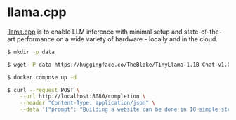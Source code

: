 llama.cpp
=========

[llama.cpp][1] is to enable LLM inference with minimal setup and
state-of-the-art performance on a wide variety of hardware - locally and in the
cloud.

```bash
$ mkdir -p data

$ wget -P data https://huggingface.co/TheBloke/TinyLlama-1.1B-Chat-v1.0-GGUF/resolve/main/tinyllama-1.1b-chat-v1.0.Q2_K.gguf

$ docker compose up -d

$ curl --request POST \
    --url http://localhost:8080/completion \
    --header "Content-Type: application/json" \
    --data '{"prompt": "Building a website can be done in 10 simple steps:","n_predict": 128}'
```

[1]: https://github.com/ggerganov/llama.cpp
